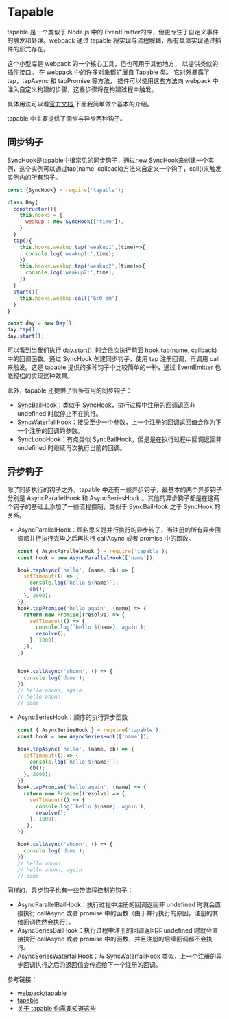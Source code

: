 # Tapable

tapable 是一个类似于 Node.js 中的 EventEmitter的库，但更专注于自定义事件的触发和处理。webpack 通过 tapable 将实现与流程解耦，所有具体实现通过插件的形式存在。

这个小型库是 webpack 的一个核心工具，但也可用于其他地方， 以提供类似的插件接口。 在 webpack 中的许多对象都扩展自 Tapable 类。 它对外暴露了 tap，tapAsync 和 tapPromise 等方法， 插件可以使用这些方法向 webpack 中注入自定义构建的步骤，这些步骤将在构建过程中触发。

具体用法可以看[官方文档](https://github.com/webpack/tapable),下面我简单做个基本的介绍。

tapable 中主要提供了同步与异步两种钩子。

## 同步钩子

SyncHook是tapable中很常见的同步钩子，通过new SyncHook来创建一个实例，这个实例可以通过tap(name, callback)方法来自定义一个钩子，call()来触发实例内的所有钩子。

```js
const {SyncHook} = require('tapable');

class Day{
  constructor(){
    this.hooks = {
      weakup : new SyncHook(['time']),
    }
  }
  tap(){
    this.hooks.weakup.tap('weakup1',(time)=>{
      console.log('weakup1:',time);
    })
    this.hooks.weakup.tap('weakup2',(time)=>{
      console.log('weakup2:',time);
    })
  }
  start(){
    this.hooks.weakup.call('6:0 am')
  }
}

const day = new Day();
day.tap();
day.start();
```

可以看到当我们执行 day.start(); 时会依次执行前面 hook.tap(name, callback) 中的回调函数。通过 SyncHook 创建同步钩子，使用 tap 注册回调，再调用 call 来触发。这是 tapable 提供的多种钩子中比较简单的一种，通过 EventEmitter 也能轻松的实现这种效果。

此外，tapable 还提供了很多有用的同步钩子：

- SyncBailHook：类似于 SyncHook，执行过程中注册的回调返回非 undefined 时就停止不在执行。
- SyncWaterfallHook：接受至少一个参数，上一个注册的回调返回值会作为下一个注册的回调的参数。
- SyncLoopHook：有点类似 SyncBailHook，但是是在执行过程中回调返回非 undefined 时继续再次执行当前的回调。

## 异步钩子

除了同步执行的钩子之外，tapable 中还有一些异步钩子，最基本的两个异步钩子分别是 AsyncParallelHook 和 AsyncSeriesHook 。其他的异步钩子都是在这两个钩子的基础上添加了一些流程控制，类似于 SyncBailHook 之于 SyncHook 的关系。

- AsyncParallelHook：顾名思义是并行执行的异步钩子，当注册的所有异步回调都并行执行完毕之后再执行 callAsync 或者 promise 中的函数。

  ```js
  const { AsyncParallelHook } = require('tapable');
  const hook = new AsyncParallelHook(['name']);

  hook.tapAsync('hello', (name, cb) => {
    setTimeout(() => {
      console.log(`hello ${name}`);
      cb();
    }, 2000);
  });
  hook.tapPromise('hello again', (name) => {
    return new Promise((resolve) => {
      setTimeout(() => {
        console.log(`hello ${name}, again`);
        resolve();
      }, 1000);
    });
  });


  hook.callAsync('ahonn', () => {
    console.log('done');
  });
  // hello ahonn, again
  // hello ahonn
  // done
  ```

- AsyncSeriesHook：顺序的执行异步函数

  ```js
  const { AsyncSeriesHook } = require('tapable');
  const hook = new AsyncSeriesHook(['name']);

  hook.tapAsync('hello', (name, cb) => {
    setTimeout(() => {
      console.log(`hello ${name}`);
      cb();
    }, 2000);
  });
  hook.tapPromise('hello again', (name) => {
    return new Promise((resolve) => {
      setTimeout(() => {
        console.log(`hello ${name}, again`);
        resolve();
      }, 1000);
    });
  });

  hook.callAsync('ahonn', () => {
    console.log('done');
  });
  // hello ahonn
  // hello ahonn, again
  // done
  ```

同样的，异步钩子也有一些带流程控制的钩子：

- AsyncParallelBailHook：执行过程中注册的回调返回非 undefined 时就会直接执行 callAsync 或者 promise 中的函数（由于并行执行的原因，注册的其他回调依然会执行）。
- AsyncSeriesBailHook：执行过程中注册的回调返回非 undefined 时就会直接执行 callAsync 或者 promise 中的函数，并且注册的后续回调都不会执行。
- AsyncSeriesWaterfallHook：与 SyncWaterfallHook 类似，上一个注册的异步回调执行之后的返回值会传递给下一个注册的回调。

参考链接：

- [webpack/tapable](https://github.com/webpack/tapable#usage)
- [tapable](https://webpack.docschina.org/api/plugins/#tapable)
- [关于 tapable 你需要知道这些](https://zhuanlan.zhihu.com/p/79221553)